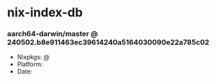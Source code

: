 # nix-index-db
### aarch64-darwin/master @ 240502.b8e911463ec39614240a5164030090e22a785c02
- Nixpkgs: @[](https://github.com/NixOS/nixpkgs/commit/b8e911463ec39614240a5164030090e22a785c02)
- Platform: 
- Date: 
